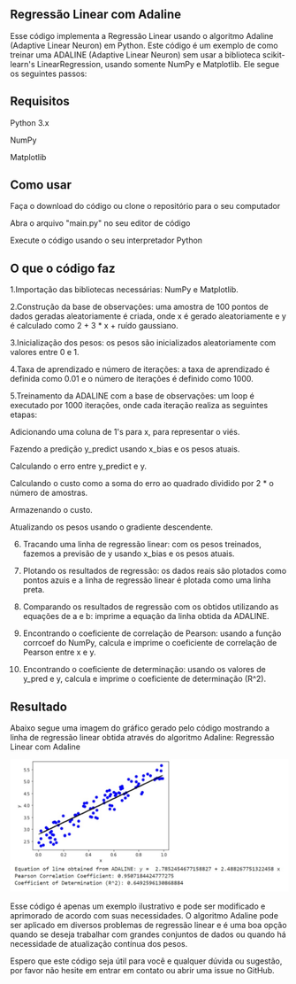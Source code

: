 ## Regressão Linear com Adaline
Esse código implementa a Regressão Linear usando o algoritmo Adaline (Adaptive Linear Neuron) em Python.
Este código é um exemplo de como treinar uma ADALINE (Adaptive Linear Neuron) sem usar a biblioteca scikit-learn's LinearRegression, usando somente NumPy e Matplotlib. Ele segue os seguintes passos:

## Requisitos
Python 3.x

NumPy

Matplotlib

## Como usar

Faça o download do código ou clone o repositório para o seu computador

Abra o arquivo "main.py" no seu editor de código

Execute o código usando o seu interpretador Python

## O que o código faz

1.Importação das bibliotecas necessárias: NumPy e Matplotlib.

2.Construção da base de observações: uma amostra de 100 pontos de dados geradas aleatoriamente é criada, onde x é gerado aleatoriamente e y é calculado como 2 + 3 * x + ruído gaussiano.

3.Inicialização dos pesos: os pesos são inicializados aleatoriamente com valores entre 0 e 1.

4.Taxa de aprendizado e número de iterações: a taxa de aprendizado é definida como 0.01 e o número de iterações é definido como 1000.

5.Treinamento da ADALINE com a base de observações: um loop é executado por 1000 iterações, onde cada iteração realiza as seguintes etapas:

 Adicionando uma coluna de 1's para x, para representar o viés.

 Fazendo a predição y_predict usando x_bias e os pesos atuais.

 Calculando o erro entre y_predict e y.

 Calculando o custo como a soma do erro ao quadrado dividido por 2 * o número de amostras.

 Armazenando o custo.

Atualizando os pesos usando o gradiente descendente.

6. Tracando uma linha de regressão linear: com os pesos treinados, fazemos a previsão de y usando x_bias e os pesos atuais.

7. Plotando os resultados de regressão: os dados reais são plotados como pontos azuis e a linha de regressão linear é plotada como uma linha preta.

8. Comparando os resultados de regressão com os obtidos utilizando as equações de a e b: imprime a equação da linha obtida da ADALINE.

9. Encontrando o coeficiente de correlação de Pearson: usando a função corrcoef do NumPy, calcula e imprime o coeficiente de correlação de Pearson entre x e y.

10. Encontrando o coeficiente de determinação: usando os valores de y_pred e y, calcula e imprime o coeficiente de determinação (R^2).


## Resultado

Abaixo segue uma imagem do gráfico gerado pelo código mostrando a linha de regressão linear obtida através do algoritmo Adaline:
Regressão Linear com Adaline

![alt text](https://github.com/marcus1298/MachineLearningBasics/blob/main/07%20-%20Linear%20Regression%20with%20ADALINE/7Resultado.jpg)

Esse código é apenas um exemplo ilustrativo e pode ser modificado e aprimorado de acordo com suas necessidades. O algoritmo Adaline pode ser aplicado em diversos problemas de regressão linear e é uma boa opção quando se deseja trabalhar com grandes conjuntos de dados ou quando há necessidade de atualização contínua dos pesos.

Espero que este código seja útil para você e qualquer dúvida ou sugestão, por favor não hesite em entrar em contato ou abrir uma issue no GitHub.
